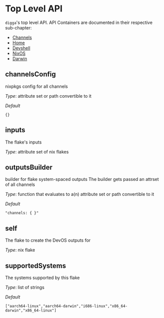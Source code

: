 # Top Level API
`digga`'s top level API. API Containers are documented in their respective sub-chapter:

- [Channels](./api-reference-channels.md)
- [Home](./api-reference-home.md)
- [Devshell](./api-reference-devshell.md)
- [NixOS](./api-reference-nixos.md)
- [Darwin](./api-reference-darwin.md)

## channelsConfig
nixpkgs config for all channels


*_Type_*:
attribute set or path convertible to it


*_Default_*
```
{}
```




## inputs
The flake's inputs

*_Type_*:
attribute set of nix flakes






## outputsBuilder
builder for flake system-spaced outputs
The builder gets passed an attrset of all channels


*_Type_*:
function that evaluates to a(n) attribute set or path convertible to it


*_Default_*
```
"channels: { }"
```




## self
The flake to create the DevOS outputs for

*_Type_*:
nix flake






## supportedSystems
The systems supported by this flake


*_Type_*:
list of strings


*_Default_*
```
["aarch64-linux","aarch64-darwin","i686-linux","x86_64-darwin","x86_64-linux"]
```




